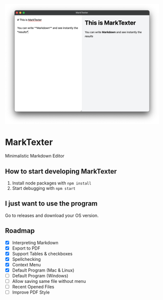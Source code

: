 ![](marktexter.png "MarkTexter Editor")
# MarkTexter
Minimalistic Markdown Editor

## How to start developing MarkTexter

1. Install node packages with `npm install`
2. Start debugging with `npm start`

## I just want to use the program
Go to releases and download your OS version.

## Roadmap
- [x] Interpreting Markdown
- [x] Export to PDF
- [x] Support Tables & checkboxes
- [x] Spellchecking
- [x] Context Menu
- [x] Default Program (Mac & Linux)
- [ ] Default Program (Windows)
- [ ] Allow saving same file without menu
- [ ] Recent Opened Files
- [ ] Improve PDF Style
